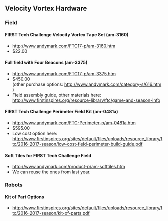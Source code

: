 ## Velocity Vortex Hardware

### Field
#### FIRST Tech Challenge Velocity Vortex Tape Set (am-3160)
- http://www.andymark.com/FTC17-p/am-3160.htm
- $22.00

#### Full field with Four Beacons (am-3375)
- http://www.andymark.com/FTC17-p/am-3375.htm
- $450.00   
   (other purchase options: http://www.andymark.com/category-s/616.htm )
- Field assembly guide, other materials here: http://www.firstinspires.org/resource-library/ftc/game-and-season-info

#### FIRST Tech Challenge Perimeter Field Kit (am-0481a)
- http://www.andymark.com/FTC-Perimeter-p/am-0481a.htm
- $595.00
- Low cost option here: http://www.firstinspires.org/sites/default/files/uploads/resource_library/ftc/2016-2017-season/low-cost-field-perimeter-build-guide.pdf

#### Soft Tiles for FIRST Tech Challenge Field
- http://www.andymark.com/product-p/am-softtiles.htm
- We can reuse the ones from last year.

### Robots

#### Kit of Part Options
- http://www.firstinspires.org/sites/default/files/uploads/resource_library/ftc/2016-2017-season/kit-of-parts.pdf
